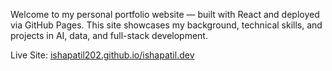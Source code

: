 
Welcome to my personal portfolio website — built with React and deployed via GitHub Pages. 
This site showcases my background, technical skills, and projects in AI, data, and full-stack development.

Live Site: [ishapatil202.github.io/ishapatil.dev](https://ishapatil202.github.io/ishapatil.dev/)

